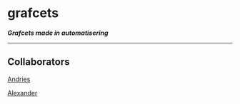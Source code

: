 # grafcets

***Grafcets made in automatisering***


---

## Collaborators

[Andries](https://github.com/andriesdeklerck)

[Alexander](https://github.com/bandydos)
